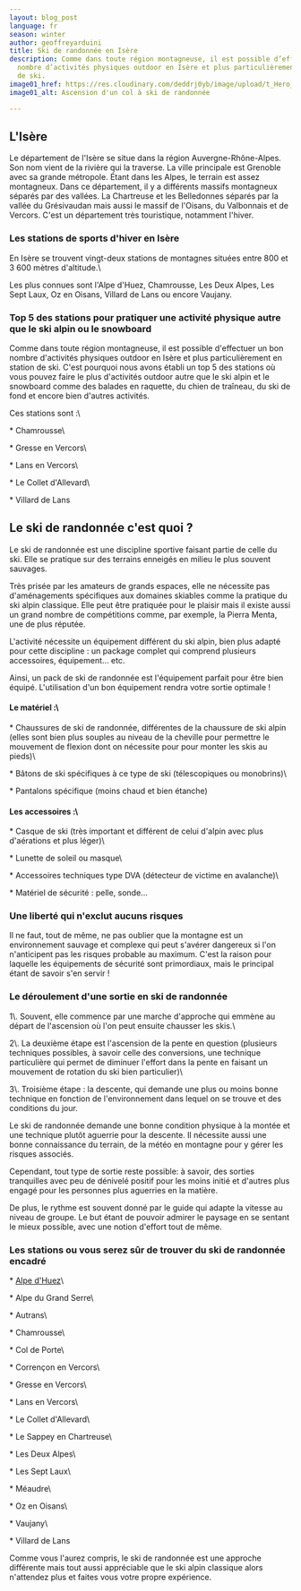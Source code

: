 ```yaml
---
layout: blog_post
language: fr
season: winter
author: geoffreyarduini
title: Ski de randonnée en Isère
description: Comme dans toute région montagneuse, il est possible d’effectuer un bon
  nombre d’activités physiques outdoor en Isère et plus particulièrement en station
  de ski.
image01_href: https://res.cloudinary.com/deddrj0yb/image/upload/t_Hero_under_TopNav/v1638883533/website/winter/Ski-randonne-ascension_g8hj01.jpg
image01_alt: Ascension d'un col à ski de randonnée

---
```

## L'Isère

Le département de l'Isère se situe dans la région Auvergne-Rhône-Alpes. Son nom vient de la rivière qui la traverse. La ville principale est Grenoble avec sa grande métropole. Étant dans les Alpes, le terrain est assez montagneux. Dans ce département, il y a différents massifs montagneux séparés par des vallées. La Chartreuse et les Belledonnes séparés par la vallée du Grésivaudan mais aussi le massif de l'Oisans, du Valbonnais et de Vercors. C'est un département très touristique, notamment l'hiver.

### Les stations de sports d'hiver en Isère

En Isère se trouvent vingt-deux stations de montagnes situées entre 800 et 3 600 mètres d'altitude.\\

Les plus connues sont l'Alpe d'Huez, Chamrousse, Les Deux Alpes, Les Sept Laux, Oz en Oisans, Villard de Lans ou encore Vaujany.

### Top 5 des stations pour pratiquer une activité physique autre que le ski alpin ou le snowboard 

Comme dans toute région montagneuse, il est possible d'effectuer un bon nombre d'activités physiques outdoor en Isère et plus particulièrement en station de ski. C'est pourquoi nous avons établi un top 5 des stations où vous pouvez faire le plus d'activités outdoor autre que le ski alpin et le snowboard comme des balades en raquette, du chien de traîneau, du ski de fond et encore bien d'autres activités.

Ces stations sont :\\

\* Chamrousse\\

\* Gresse en Vercors\\

\* Lans en Vercors\\

\* Le Collet d'Allevard\\

\* Villard de Lans

## Le ski de randonnée c'est quoi ?

Le ski de randonnée est une discipline sportive faisant partie de celle du ski. Elle se pratique sur des terrains enneigés en milieu le plus souvent sauvages.

Très prisée par les amateurs de grands espaces, elle ne nécessite pas d'aménagements spécifiques aux domaines skiables comme la pratique du ski alpin classique. Elle peut être pratiquée pour le plaisir mais il existe aussi un grand nombre de compétitions comme, par exemple, la Pierra Menta, une de plus réputée.

L'activité nécessite un équipement différent du ski alpin, bien plus adapté pour cette discipline : un package complet qui comprend plusieurs accessoires, équipement... etc.

Ainsi, un pack de ski de randonnée est l'équipement parfait pour être bien équipé. L'utilisation d'un bon équipement rendra votre sortie optimale !

#### Le matériel :\\

\* Chaussures de ski de randonnée, différentes de la chaussure de ski alpin (elles sont bien plus souples au niveau de la cheville pour permettre le mouvement de flexion dont on nécessite pour pour monter les skis au pieds)\\

\* Bâtons de ski spécifiques à ce type de ski (télescopiques ou monobrins)\\

\* Pantalons spécifique (moins chaud et bien étanche)

#### Les accessoires :\\

\* Casque de ski (très important et différent de celui d'alpin avec plus d'aérations et plus léger)\\

\* Lunette de soleil ou masque\\

\* Accessoires techniques type DVA (détecteur de victime en avalanche)\\

\* Matériel de sécurité : pelle, sonde...

### Une liberté qui n'exclut aucuns risques

Il ne faut, tout de même, ne pas oublier que la montagne est un environnement sauvage et complexe qui peut s'avérer dangereux si l'on n'anticipent pas les risques probable au maximum. C'est la raison pour laquelle les équipements de sécurité sont primordiaux, mais le principal étant de savoir s'en servir !

### Le déroulement d'une sortie en ski de randonnée

1\\. Souvent, elle commence par une marche d'approche qui emmène au départ de l'ascension où l'on peut ensuite chausser les skis.\\

2\\. La deuxième étape est l'ascension de la pente en question (plusieurs techniques possibles, à savoir celle des conversions, une technique particulière qui permet de diminuer l'effort dans la pente en faisant un mouvement de rotation du ski bien particulier)\\

3\\. Troisième étape : la descente, qui demande une plus ou moins bonne technique en fonction de l'environnement dans lequel on se trouve et des conditions du jour.

Le ski de randonnée demande une bonne condition physique à la montée et une technique plutôt aguerrie pour la descente. Il nécessite aussi une bonne connaissance du terrain, de la météo en montagne pour y gérer les risques associés.

Cependant, tout type de sortie reste possible: à savoir, des sorties tranquilles avec peu de dénivelé positif pour les moins initié et d'autres plus engagé pour les personnes plus aguerries en la matière.

De plus, le rythme est souvent donné par le guide qui adapte la vitesse au niveau de groupe. Le but étant de pouvoir admirer le paysage en se sentant le mieux possible, avec une notion d'effort tout de même.

### Les stations ou vous serez sûr de trouver du ski de randonnée encadré

\* [Alpe d'Huez](fr/hiver/station/alpe-d-huez "Les locations à l'Alpe d'Huez")\\

\* Alpe du Grand Serre\\

\* Autrans\\

\* Chamrousse\\

\* Col de Porte\\

\* Corrençon en Vercors\\

\* Gresse en Vercors\\

\* Lans en Vercors\\

\* Le Collet d'Allevard\\

\* Le Sappey en Chartreuse\\

\* Les Deux Alpes\\

\* Les Sept Laux\\

\* Méaudre\\

\* Oz en Oisans\\

\* Vaujany\\

\* Villard de Lans

Comme vous l'aurez compris, le ski de randonnée est une approche différente mais tout aussi appréciable que le ski alpin classique alors n'attendez plus et faites vous votre propre expérience.